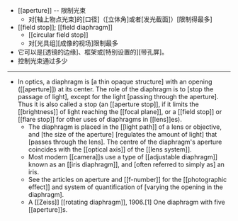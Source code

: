 - [[aperture]] -- 限制光束
    - 对[轴上物点光束]的[口径]（[立体角]或者[发光截面]）[限制得最多]
- [[field stop]]; [[field diaphragm]]
    - [[circular field stop]]
    - 对[光具组][成像的视场]限制最多
- 它可以是[透镜的边缘]、框架或[特别设置的][带孔屏]。
- 控制光束通过多少
- ---
- In optics, a diaphragm is [a thin opaque structure] with an opening ([[aperture]]) at its center. The role of the diaphragm is to [stop the passage of light], except for the light [passing through the aperture]. Thus it is also called a stop (an [[aperture stop]], if it limits the [[brightness]] of light reaching the [[focal plane]], or a [[field stop]] or [[flare stop]] for other uses of diaphragms in [[lens]]es). 
    - The diaphragm is placed in the [[light path]] of a lens or objective, and [the size of the aperture] [regulates the amount of light] that [passes through the lens]. The centre of the diaphragm's aperture coincides with the [[optical axis]] of the [[lens system]].
    - Most modern [[camera]]s use a type of [[adjustable diaphragm]] known as an [[iris diaphragm]], and [often referred to simply as] an iris.
    - See the articles on aperture and [[f-number]] for the [[photographic effect]] and system of quantification of [varying the opening in the diaphragm].
    - A [[Zeiss]] [[rotating diaphragm]], 1906.[1] One diaphragm with five [[aperture]]s.

